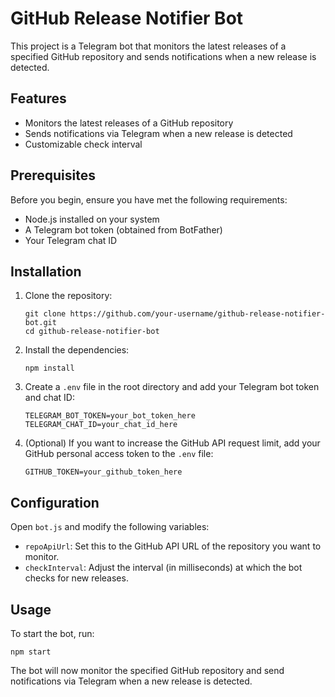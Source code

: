 # GitHub Release Notifier Bot

This project is a Telegram bot that monitors the latest releases of a specified GitHub repository and sends notifications when a new release is detected.

## Features

- Monitors the latest releases of a GitHub repository
- Sends notifications via Telegram when a new release is detected
- Customizable check interval

## Prerequisites

Before you begin, ensure you have met the following requirements:

- Node.js installed on your system
- A Telegram bot token (obtained from BotFather)
- Your Telegram chat ID

## Installation

1. Clone the repository:
   ```
   git clone https://github.com/your-username/github-release-notifier-bot.git
   cd github-release-notifier-bot
   ```

2. Install the dependencies:
   ```
   npm install
   ```

3. Create a `.env` file in the root directory and add your Telegram bot token and chat ID:
   ```
   TELEGRAM_BOT_TOKEN=your_bot_token_here
   TELEGRAM_CHAT_ID=your_chat_id_here
   ```

4. (Optional) If you want to increase the GitHub API request limit, add your GitHub personal access token to the `.env` file:
   ```
   GITHUB_TOKEN=your_github_token_here
   ```

## Configuration

Open `bot.js` and modify the following variables:

- `repoApiUrl`: Set this to the GitHub API URL of the repository you want to monitor.
- `checkInterval`: Adjust the interval (in milliseconds) at which the bot checks for new releases.

## Usage

To start the bot, run:
```
npm start
```

The bot will now monitor the specified GitHub repository and send notifications via Telegram when a new release is detected.
